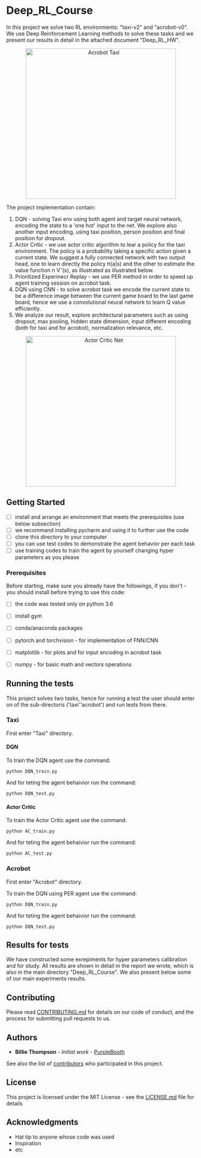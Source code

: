 # Deep_RL_Course

In this project we solve two RL environments: "taxi-v2" and "acrobot-v0". We use Deep Reinforcement Learning methods to solve these tasks and we present our results in detail in the attached document "Deep_RL_HW".

<p align="center">
  <img src="https://raw.githubusercontent.com/eyalbd2/Deep_RL_Course/Images/master/acrobot-taxi-image.png" width="400" title="Acrobot Taxi">
</p>


The project implementation contain:
1. DQN - solving Taxi env using both agent and target neural network, encoding the state to a 'one hot' input to the net. We explore also another input encoding, using taxi position, person position and final position for dropout.   
2. Actor Critic - we use actor critic algorithm to lear a policy for the taxi environment. The policy is a probability taking a specific action given a current state. We suggest a fully connected network with two output head, one to learn
directly the policy π(a|s) and the other to estimate the value function n Vˆ(s), as illustrated as illustrated below.
3. Prioritized Experinecr Replay - we use PER method in order to speed up agent training session on acrobot task.
4. DQN using CNN - to solve acrobot task we encode the current state to be a difference image between the current game board to the last game board, hence we use a convolutional neural network to learn Q value efficiently.
5. We analyze our result, explore architectural parameters such as using dropout, max pooling, hidden state dimension, input different encoding (both for taxi and for acrobot), normalization relevance, etc.


<p align="center">
  <img src="https://raw.githubusercontent.com/eyalbd2/Deep_RL_Course/Images/master/actor_critic_image.JPG" width="400" title="Actor Critic Net">
</p>

## Getting Started

- [ ] install and arrange an environment that meets the prerequisites (use below subsection)
- [ ] we recommand installing pycharm and using it to further use the code 
- [ ] clone this directory to your computer
- [ ] you can use test codes to demonstrate the agent behavior per each task
- [ ] use training codes to train the agent by yourself changing hyper parameters as you please

### Prerequisites

Before starting, make sure you already have the followings, if you don't - you should install before trying to use this code:
- [ ] the code was tested only on python 3.6 
- [ ] install gym
- [ ] conda/anaconda packages
- [ ] pytorch and torchvision - for implementation of FNN/CNN
- [ ] matplotlib - for plots and for input encoding in acrobot task
- [ ] numpy - for basic math and vectors operations


## Running the tests
This project solves two tasks, hence for running a test the user should enter on of the sub-directoris ('taxi'\'acrobot') and run tests from there. 

### Taxi
First enter "Taxi" directory.

#### DQN
To train the DQN agent use the command:
```
python DQN_train.py
```
And for teting the agent behaivior run the command:
```
python DQN_test.py
```

#### Actor Critic
To train the Actor Critic agent use the command:
```
python AC_train.py
```
And for teting the agent behaivior run the command:
```
python AC_test.py
```

### Acrobot
First enter "Acrobot" directory.

To train the DQN using PER agent use the command:
```
python DQN_train.py
```
And for teting the agent behaivior run the command:
```
python DQN_test.py
```

## Results for tests
We have constructed some exrepiments for hyper parameters calibration and for study.
All results are shown in detail in the report we wrote, which is also in the main directory "Deep_RL_Course".
We also present below some of our main experiments results.




## Contributing

Please read [CONTRIBUTING.md](https://gist.github.com/PurpleBooth/b24679402957c63ec426) for details on our code of conduct, and the process for submitting pull requests to us.



## Authors

* **Billie Thompson** - *Initial work* - [PurpleBooth](https://github.com/PurpleBooth)

See also the list of [contributors](https://github.com/your/project/contributors) who participated in this project.

## License

This project is licensed under the MIT License - see the [LICENSE.md](LICENSE.md) file for details

## Acknowledgments

* Hat tip to anyone whose code was used
* Inspiration
* etc
